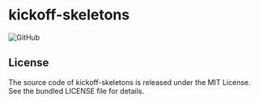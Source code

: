 # kickoff-skeletons

![GitHub](https://img.shields.io/github/license/martinohmann/kickoff-skeletons?color=orange)

## License

The source code of kickoff-skeletons is released under the MIT License. See the bundled
LICENSE file for details.
